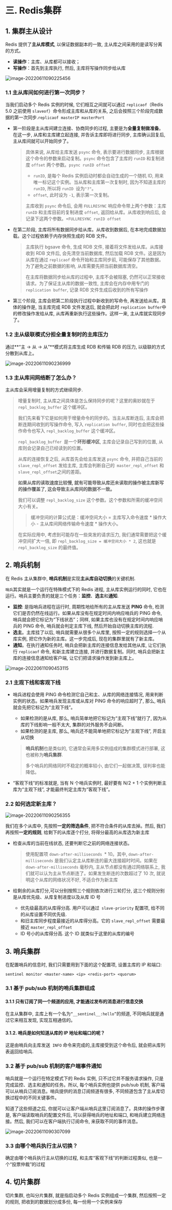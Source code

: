 # 三. Redis集群

## 1. 集群主从设计

Redis 提供了**主从库模式**, 以保证数据副本的一致, 主从库之间采用的是读写分离的方式。

- **读操作**：主库、从库都可以接收；
- **写操作**：首先到主库执行, 然后, 主库将写操作同步给从库

![image-20220611090225456](http://imgur.thinkgos.cn/imgur/202206110902864.png)

### 1.1 主从库间如何进行第一次同步？

当我们启动多个 Redis 实例的时候, 它们相互之间就可以通过 `replicaof`（Redis 5.0 之前使用 `slaveof`）命令形成主库和从库的关系, 之后会按照三个阶段完成数据的第一次同步.`replicaof masterIP masterPort`

- 第一阶段是主从库间建立连接、协商同步的过程, 主要是为**全量复制做准备**。在这一步, 从库和主库建立起连接, 并告诉主库即将进行同步, 主库确认回复后, 主从库间就可以开始同步了。

  > 具体来说, 从库给主库发送 `psync` 命令, 表示要进行数据同步, 主库根据这个命令的参数来启动复制。`psync` 命令包含了主库的 `runID` 和复制进度 `offset` 两个参数。`psync runID offset`
  >
  > - `runID`, 是每个 Redis 实例启动时都会自动生成的一个随机 ID, 用来唯一标记这个实例。当从库和主库第一次复制时, 因为不知道主库的` runID`, 所以将 `runID `设为`"?"`。
  > - `offset`, 此时设为 `-1`, 表示第一次复制。
  >
  > 主库收到 `psync` 命令后, 会用 `FULLRESYNC` 响应命令带上两个参数：主库 `runID` 和主库目前的复制进度 `offset`, 返回给从库。从库收到响应后, 会记录下这两个参数。`+FULLRESYNC runID offset`

- 在第二阶段, 主库将所有数据同步给从库。从库收到数据后, 在本地完成数据加载。这个过程依赖于内存快照生成的 RDB 文件。

  > 主库执行 bgsave 命令, 生成 RDB 文件, 接着将文件发给从库。从库接收到 RDB 文件后, 会先清空当前数据库, 然后加载 RDB 文件。这是因为从库在通过 `replicaof` 命令开始和主库同步前, 可能保存了其他数据。为了避免之前数据的影响, 从库需要先把当前数据库清空。
  >
  > 在主库将数据同步给从库的过程中, 主库不会被阻塞, 仍然可以正常接收请求。为了保证主从库的数据一致性, 主库会在内存中用专门的 `replication buffer`, 记录 RDB 文件生成后收到的所有写操作

- 第三个阶段, 主库会把第二阶段执行过程中新收到的写命令, 再发送给从库。具体的操作是, 当主库完成 RDB 文件发送后, 就会把此时 `replication buffer`中的修改操作发给从库, 从库再重新执行这些操作。这样一来, 主从库就实现同步了。

### 1.2 主从级联模式分担全量复制时的主库压力

通过**“主 -> 从 -> 从”**模式将主库生成 RDB 和传输 RDB 的压力, 以级联的方式分散到从库上。

![image-20220611090236999](http://imgur.thinkgos.cn/imgur/202206110902378.png)

### 1.3 主从库间网络断了怎么办？

主从库会采用增量复制的方式继续同步.

> 增量复制时, 主从库之间具体是怎么保持同步的呢？这里的奥妙就在于 `repl_backlog_buffer` 这个缓冲区。
>
> 我们先来看下它是如何用于增量命令的同步的。当主从库断连后, 主库会把断连期间收到的写操作命令, 写入 `replication buffer`, 同时也会把这些操作命令也写入 `repl_backlog_buffer` 这个缓冲区。
>
> `repl_backlog_buffer `是一个**环形缓冲区**, 主库会记录自己写到的位置, 从库则会记录自己已经读到的位置。
>
> 从库的连接恢复之后, 从库首先会给主库发送 `psync` 命令, 并把自己当前的` slave_repl_offset` 发给主库, 主库会判断自己的` master_repl_offset` 和` slave_repl_offset `之间的差距。
>
> **如果从库的读取速度比较慢, 就有可能导致从库还未读取的操作被主库新写的操作覆盖了, 这会导致主从库间的数据不一致。**
>
> 我们可以调整 `repl_backlog_size` 这个参数。这个参数和所需的缓冲空间大小有关。
>
> > 缓冲空间的计算公式是：缓冲空间大小 = 主库写入命令速度 * 操作大小 - 主从库间网络传输命令速度 * 操作大小。
> 
> 在实际应用中, 考虑到可能存在一些突发的请求压力, 我们通常需要把这个缓冲空间扩大一倍, 即 `repl_backlog_size = 缓冲空间大小 * 2`, 这也就是 `repl_backlog_size` 的最终值。

## 2. 哨兵机制

在 Redis 主从集群中, **哨兵机制**是实现**主从库自动切换**的关键机制.

`哨兵`其实就是一个运行在特殊模式下的 Redis 进程, 主从库实例运行的同时, 它也在运行。哨兵主要负责的就是三个任务：**监控**、**选主**和**通知**.

- **监控**: 是指哨兵进程在运行时, 周期性地给所有的主从库发送 **PING** 命令, 检测它们是否仍然在线运行。如果从库没有在规定时间内响应哨兵的 PING 命令, 哨兵就会把它标记为“下线状态”；同样, 如果主库也没有在规定时间内响应哨兵的 PING 命令, 哨兵就会判定主库下线, 然后开始自动切换主库的流程.
- **选主**。主库挂了以后, 哨兵就需要从很多个从库里, 按照一定的规则选择一个从库实例, 把它作为新的主库。这一步完成后, 现在的集群里就有了新主库。
- **通知**。在执行通知任务时, 哨兵会把新主库的连接信息发给其他从库, 让它们执行 `replicaof` 命令, 和新主库建立连接, 并进行数据复制。同时, 哨兵会把新主库的连接信息通知给客户端, 让它们把请求操作发到新主库上。

![image-20220611090453115](http://imgur.thinkgos.cn/imgur/202206110904320.png)



### 2.1 主观下线和客观下线

- 哨兵进程会使用 PING 命令检测它自己和主、从库的网络连接情况, 用来判断实例的状态。如果哨兵发现主库或从库对 PING 命令的响应超时了, 那么, 哨兵就会先把它标记为“主观下线”。

  - 如果检测的是从库, 那么, 哨兵简单地把它标记为“主观下线”就行了, 因为从库的下线影响一般不太大, 集群的对外服务不会间断。
  - 如果检测的是主库, 那么, 哨兵还不能简单地把它标记为“主观下线”, 开启主从切换

  > **哨兵机制**也是类似的, 它通常会采用多实例组成的集群模式进行部署, 这也被称为**哨兵集群**.
  >
  > 多个哨兵的网络同时不稳定的概率较小, 由它们一起做决策, 误判率也能降低。

- “客观下线”的标准就是, 当有 N 个哨兵实例时, 最好要有 N/2 + 1 个实例判断主库为“主观下线”, 才能最终判定主库为“客观下线”。

### 2.2 如何选定新主库？

![image-20220611090256355](http://imgur.thinkgos.cn/imgur/202206110902725.png)

我们在多个从库中, 先按照**一定的筛选条件**, 把不符合条件的从库去掉。然后, 我们再按照**一定的规则**, 给剩下的从库逐个打分, 将得分最高的从库选为新主库

- 检查从库的当前在线状态, 还要判断它之前的网络连接状态。

  > 使用配置项 `down-after-milliseconds `* 10。其中, `down-after-milliseconds` 是我们认定主从库断连的最大连接超时时间。如果在 `down-after-milliseconds` 毫秒内, 主从节点都没有通过网络联系上, 我们就可以认为主从节点断连了。如果发生断连的次数超过了 10 次, 就说明这个从库的网络状况不好, 不适合作为新主库

- 给剩余的从库打分,可以分别按照三个规则依次进行三轮打分, 这三个规则分别是从库优先级、从库复制进度以及从库 ID 号

  - 优先级最高的从库得分高. 用户可以通过` slave-priority` 配置项, 给不同的从库设置不同优先级.
  - 和旧主库同步程度最接近的从库得分高。它的 `slave_repl_offset` 需要最接近 `master_repl_offset`
  - ID 号小的从库得分高. 这个 ID 就类似于这里的从库的编号

## 3. 哨兵集群

在配置哨兵的信息时, 我们只需要用到下面的这个配置项, 设置主库的 IP 和端口:

`sentinel monitor <master-name> <ip> <redis-port> <quorum> `

### 3.1 基于 pub/sub 机制的哨兵集群组成

#### 3.1.1 只有订阅了同一个频道的应用, 才能通过发布的消息进行信息交换

在主从集群中, 主库上有一个名为`“__sentinel__:hello”`的频道, 不同哨兵就是通过它来相互发现, 实现互相通信的。

#### 3.1.2. 哨兵是如何知道从库的 IP 地址和端口的呢？

这是由哨兵向主库发送` INFO` 命令来完成的,主库接受到这个命令后, 就会把从库列表返回给哨兵.

### 3.2 基于 pub/sub 机制的客户端事件通知

哨兵就是一个运行在特定模式下的 Redis 实例, 只不过它并不服务请求操作, 只是完成监控、选主和通知的任务。所以, 每个哨兵实例也提供 pub/sub 机制, 客户端可以从哨兵订阅消息。哨兵提供的消息订阅频道有很多, 不同频道包含了主从库切换过程中的不同关键事件。

知道了这些频道之后, 你就可以让客户端从哨兵这里订阅消息了。具体的操作步骤是, 客户端读取哨兵的配置文件后, 可以获得哨兵的地址和端口, 和哨兵建立网络连接。然后, 我们可以在客户端执行订阅命令, 来获取不同的事件消息。

![image-20220611090307099](http://imgur.thinkgos.cn/imgur/202206110903547.png)

### 3.3 由哪个哨兵执行主从切换？

确定由哪个哨兵执行主从切换的过程, 和主库“客观下线”的判断过程类似, 也是一个“投票仲裁”的过程



## 4. 切片集群

切片集群, 也叫分片集群, 就是指启动多个 Redis 实例组成一个集群, 然后按照一定的规则, 把收到的数据划分成多份, 每一份用一个实例来保存























